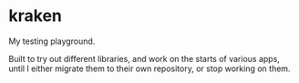# kraken

My testing playground. 

Built to try out different libraries, and work on the starts of various apps, until I either migrate them to their own repository, or stop working on them.